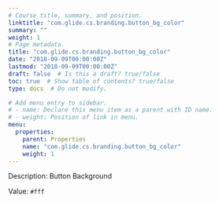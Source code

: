 ```yaml
---
# Course title, summary, and position.
linktitle: "com.glide.cs.branding.button_bg_color"
summary: ""
weight: 1
# Page metadata.
title: "com.glide.cs.branding.button_bg_color"
date: "2018-09-09T00:00:00Z"
lastmod: "2018-09-09T00:00:00Z"
draft: false  # Is this a draft? true/false
toc: true  # Show table of contents? true/false
type: docs  # Do not modify.

# Add menu entry to sidebar.
# - name: Declare this menu item as a parent with ID name.
# - weight: Position of link in menu.
menu:
  properties:
    parent: Properties
    name: "com.glide.cs.branding.button_bg_color"
    weight: 1
---
```


Description: Button Background


Value: `#fff`